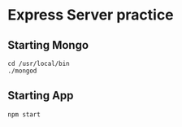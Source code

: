 # Express Server practice

## Starting Mongo
```
cd /usr/local/bin
./mongod
```

## Starting App
```
npm start
```
